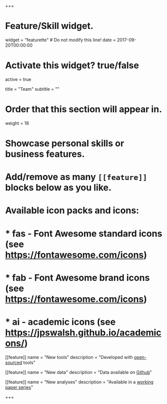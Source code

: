 +++
# Feature/Skill widget.
widget = "featurette"  # Do not modify this line!
date = 2017-09-20T00:00:00

# Activate this widget? true/false
active = true

title = "Team"
subtitle = ""

# Order that this section will appear in.
weight = 18

# Showcase personal skills or business features.
# 
# Add/remove as many `[[feature]]` blocks below as you like.
# 
# Available icon packs and icons:
# * fas - Font Awesome standard icons (see https://fontawesome.com/icons)
# * fab - Font Awesome brand icons (see https://fontawesome.com/icons)
# * ai - academic icons (see https://jpswalsh.github.io/academicons/)

[[feature]]
  name = "New tools"
  description = "Developed with [open-sourced](https://github.com/campushri) tools"

[[feature]]
  name = "New data"
  description = "Data available on [Github](https://github.com/campushri)"

[[feature]]
  name = "New analyses"
  description = "Available in a [working paper series](#)"  

+++
